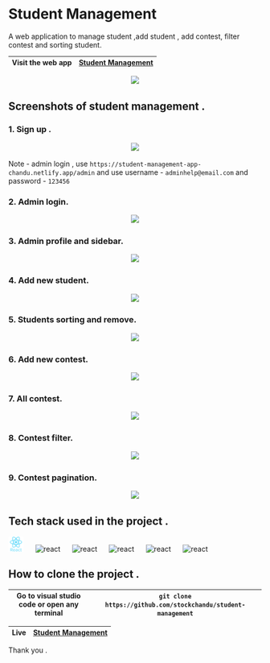 # Student Management 

A web application to manage student ,add student , add contest, filter contest and sorting student.

| Visit the web app  | [Student Management](https://student-management-app-chandu.netlify.app/) |
| --- | ---|


<p align="center">

<img src="https://miro.medium.com/max/1400/1*b3NRKpE1IPoiaOVobxbz4A.png"/>

</p>

## Screenshots of student management .
### 1. Sign up .
<p align="center">
<img src="https://miro.medium.com/max/1400/1*Op1p-Cqhq_GQUJN7O92U6Q.png"/>
</p>

Note - admin login , use ``https://student-management-app-chandu.netlify.app/admin`` and use username - ```adminhelp@email.com``` and password - ```123456```
### 2. Admin login.
<p align="center">
<img src="https://miro.medium.com/max/1400/1*5MlqZkQ5u2D0vZlzrF-1CA.png"/>
</p>

### 3. Admin profile and sidebar.
<p align="center">
<img src="https://miro.medium.com/max/1400/1*3WAd38lxGulDmUsr50KiEg.png"/>
</p>

### 4. Add new student.
<p align="center">
<img src="https://miro.medium.com/max/1400/1*E3MqoFUYvrH4A30YkK2JnA.png"/>
</p>

### 5. Students sorting and remove.
<p align="center">
<img src="https://miro.medium.com/max/1400/1*xsScYQbDXislOIiTHpyN9Q.png"/>
</p>

### 6. Add new contest.
<p align="center">
<img src="https://miro.medium.com/max/1400/1*lpTPmHhsjHhEKjdBJ65oWw.png"/>
</p>

### 7. All contest.
<p align="center">
<img src="https://miro.medium.com/max/1400/1*EQ7YLEAK06qDi4Obk1Y7dg.png"/>
</p>

### 8. Contest filter.
<p align="center">
<img src="https://miro.medium.com/max/1400/1*4lYEQFEXcmxOdpXfq8w7dQ.png"/>
</p>


### 9. Contest pagination.
<p align="center">
<img src="https://miro.medium.com/max/1400/1*zrPY0AtLlPzdSN5991tB4A.png"/>
</p>


## Tech stack used in the project . 
<p>
 <img src="https://raw.githubusercontent.com/devicons/devicon/master/icons/react/react-original-wordmark.svg" alt="react" width="30" height="30"/>&nbsp;&nbsp;&nbsp;&nbsp;&nbsp; 
 <img src="https://cdn.pixabay.com/photo/2017/08/05/11/16/logo-2582747_1280.png" alt="react" width="30" height="30"/>&nbsp;&nbsp;&nbsp;&nbsp;&nbsp;
 <img src="https://camo.githubusercontent.com/7564fe8b2b739c617a497366664b0577947cc4b52b86d14b4b14a7b77885b110/68747470733a2f2f696d672e69636f6e73382e636f6d2f636f6c6f722f3435322f6d6174657269616c2d75692e706e67" alt="react" width="30" height="30"/>&nbsp;&nbsp;&nbsp;&nbsp;&nbsp;
  <img src="https://raw.githubusercontent.com/reduxjs/redux/master/logo/logo.png" alt="react" width="30" height="30"/>&nbsp;&nbsp;&nbsp;&nbsp;&nbsp;
 <img src="https://cdn4.iconfinder.com/data/icons/logos-and-brands/512/233_Node_Js_logo-128.png" alt="react" width="30" height="30"/>&nbsp;&nbsp;&nbsp;&nbsp;&nbsp;
 <img src="https://img.icons8.com/color/452/mongodb.png" alt="react" width="30" height="30"/>&nbsp;&nbsp;&nbsp;&nbsp;&nbsp;
</p>


## How to clone the project .
| Go to visual studio code or open any terminal |```git clone https://github.com/stockchandu/student-management``` |
| - | - |

| Live  | [Student Management](https://student-management-app-chandu.netlify.app/) |
| --- | ---|

Thank you .

